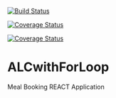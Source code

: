 [![Build Status](https://travis-ci.org/FemiOfficial/ALCwithForLoop.svg?branch=feature%2Ftravis-ci)](https://travis-ci.org/FemiOfficial/ALCwithForLoop)


[![Coverage Status](https://coveralls.io/repos/github/FemiOfficial/ALCwithForLoop/badge.svg?branch=feature%2Ftravis-ci)](https://coveralls.io/github/FemiOfficial/ALCwithForLoop?branch=feature%2Ftravis-ci)

<a href='https://coveralls.io/github/FemiOfficial/ALCwithForLoop?branch=feature%2Ftravis-ci'><img src='https://coveralls.io/repos/github/FemiOfficial/ALCwithForLoop/badge.svg?branch=feature%2Ftravis-ci' alt='Coverage Status' /></a>


# ALCwithForLoop
Meal Booking REACT Application 


